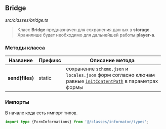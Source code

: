 ## Bridge

_src/classes/bridge.ts_

> Класс **Bridge** предназначен для сохранения данных в **storage**. Хранилише будет необходимо для дальнейшей работы **player-a**.

### Методы класса

| Название        | Префикс | Описание метода                                                                                                                |
|-----------------|---------|--------------------------------------------------------------------------------------------------------------------------------|
| **send(files)** | static  | сохранение `scheme.json` и `locales.json` форм согласно ключам равные [`initContentPath`](../FORMPARAMS.md) в параметрах формы |

### Импорты

В начале кода есть импорт типов.

```ts
import type {FormInformations} from '@/classes/informator/types';
```
